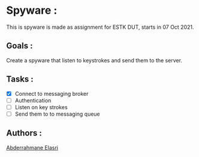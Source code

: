 # Spyware :

This is spyware is made as assignment for ESTK DUT, starts in 07 Oct 2021.

## Goals :

Create a spyware that listen to keystrokes and send them to the server.

## Tasks :

- [x] Connect to messaging broker
- [ ] Authentication
- [ ] Listen on key strokes
- [ ] Send them to to messaging queue

## Authors :

[Abderrahmane Elasri](https://github.com/Abderrahman-byte)
